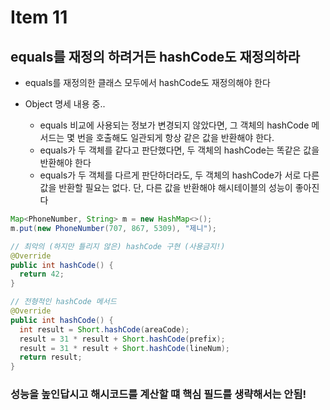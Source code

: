 # Item 11
## equals를 재정의 하려거든 hashCode도 재정의하라

- equals를 재정의한 클래스 모두에서 hashCode도 재정의해야 한다

- Object 명세 내용 중..
  - equals 비교에 사용되는 정보가 변경되지 않았다면, 그 객체의 hashCode 메서드는 몇 번을 호출해도 일관되게 항상 같은 값을 반환해야 한다.
  - equals가 두 객체를 같다고 판단했다면, 두 객체의 hashCode는 똑같은 값을 반환해야 한다
  - equals가 두 객체를 다르게 판단하더라도, 두 객체의 hashCode가 서로 다른 값을 반환할 필요는 없다. 단, 다른 값을 반환해야 해시테이블의 성능이 좋아진다

```java
Map<PhoneNumber, String> m = new HashMap<>();
m.put(new PhoneNumber(707, 867, 5309), "제니");
```

```java
// 최악의 (하지만 틀리지 않은) hashCode 구현 (사용금지!)
@Override
public int hashCode() {
  return 42;
}
```

```java
// 전형적인 hashCode 메서드
@Override
public int hashCode() {
  int result = Short.hashCode(areaCode);
  result = 31 * result + Short.hashCode(prefix);
  result = 31 * result + Short.hashCode(lineNum);
  return result;
}
```

### 성능을 높인답시고 해시코드를 계산할 떄 핵심 필드를 생략해서는 안됨!
